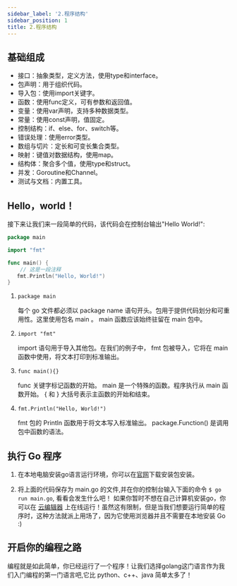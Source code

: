 ```yaml
---
sidebar_label: '2.程序结构'
sidebar_position: 1
title: 2.程序结构
---
```


## 基础组成

- 接口：抽象类型，定义方法，使用type和interface。
- 包声明：用于组织代码。
- 导入包：使用import关键字。
- 函数：使用func定义，可有参数和返回值。
- 变量：使用var声明，支持多种数据类型。
- 常量：使用const声明，值固定。
- 控制结构：if、else、for、switch等。
- 错误处理：使用error类型。
- 数组与切片：定长和可变长集合类型。
- 映射：键值对数据结构，使用map。
- 结构体：聚合多个值，使用type和struct。
- 并发：Goroutine和Channel。
- 测试与文档：内置工具。

## Hello，world！
接下来让我们来一段简单的代码，该代码会在控制台输出"Hello World!":

```go
package main

import "fmt"

func main() {
    // 这是一段注释
   fmt.Println("Hello, World!")
}
```

1. `package main` 

     每个 go 文件都必须以 package name 语句开头。包用于提供代码划分和可重用性。这里使用包名 main 。 main 函数应该始终驻留在 main 包中。

2. `import "fmt"` 

    import 语句用于导入其他包。在我们的例子中， fmt 包被导入，它将在 main 函数中使用，将文本打印到标准输出。

3. `func main(){}` 

    func 关键字标记函数的开始。 main 是一个特殊的函数。程序执行从 main 函数开始。 { 和 } 大括号表示主函数的开始和结束。

4. `fmt.Println("Hello, World!")` 

    fmt 包的 Println 函数用于将文本写入标准输出。 package.Function() 是调用包中函数的语法。
## 执行 Go 程序

1. 在本地电脑安装go语言运行环境，你可以在[官网](https://go.dev/dl/)下载安装包安装。

2. 将上面的代码保存为 main.go 的文件,并在你的控制台输入下面的命令 `$ go run main.go`, 看看会发生什么吧！ 如果你暂时不想在自己计算机安装go，你可以在 [云编辑器](https://go.dev/play/) 上在线运行！虽然这有限制，但是当我们想要运行简单的程序时，这种方法就派上用场了，因为它使用浏览器并且不需要在本地安装 Go :)

## 开启你的编程之路

编程就是如此简单，你已经运行了一个程序！让我们选择golang这门语言作为我们入门编程的第一门语言吧,它比 python、c++、java 简单太多了！